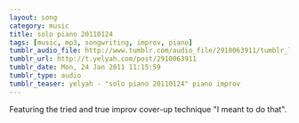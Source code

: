 ```yaml
---
layout: song
category: music
title: solo piano 20110124
tags: [music, mp3, songwriting, improv, piano]
tumblr_audio_file: http://www.tumblr.com/audio_file/2910063911/tumblr_lfjemnCysi1qzo4ep
tumblr_url: http://t.yelyah.com/post/2910063911
tumblr_date: Mon, 24 Jan 2011 11:15:59
tumblr_type: audio
tumblr_teaser: yelyah - "solo piano 20110124" piano improv
---
```

Featuring the tried and true improv cover-up technique "I meant to do that".
